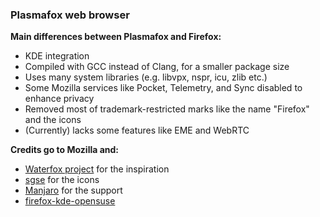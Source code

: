### Plasmafox web browser

**Main differences between Plasmafox and Firefox:**
 - KDE integration
 - Compiled with GCC instead of Clang, for a smaller package size
 - Uses many system libraries (e.g. libvpx, nspr, icu, zlib etc.)
 - Some Mozilla services like Pocket, Telemetry, and Sync disabled to enhance privacy
 - Removed most of trademark-restricted marks like the name "Firefox" and the icons
 - (Currently) lacks some features like EME and WebRTC


**Credits go to Mozilla and:**
- [Waterfox project](https://github.com/MrAlex94/Waterfox/) for the inspiration
- [sgse](https://github.com/sgse) for the icons
- [Manjaro](https://manjaro.org) for the support
- [firefox-kde-opensuse](https://aur.archlinux.org/packages/firefox-kde-opensuse/)
